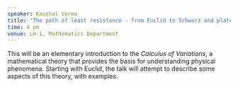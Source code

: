 ```yaml
---
speaker: Kaushal Verma
title: "The path of least resistance - from Euclid to Schwarz and plateau"
time: 4 pm
venue: LH-1, Mathematics Department
---
```


This will be an elementary introduction to the _Calculus of Variations_, a mathematical theory that provides the basis for understanding physical phenomena. Starting with Euclid, the talk will attempt to describe some aspects of this theory, with examples.
